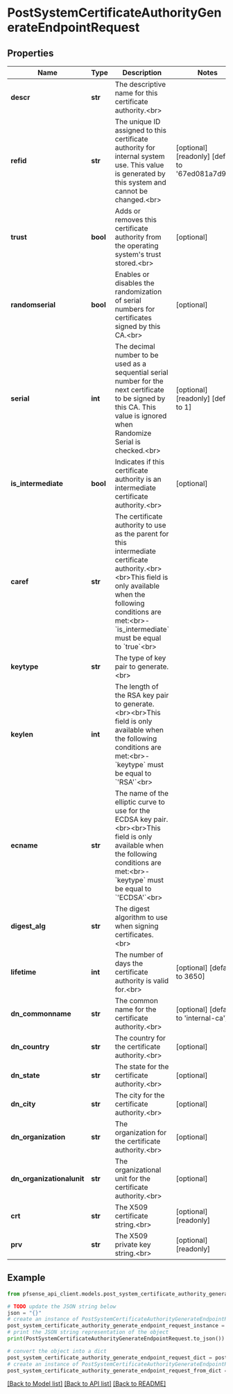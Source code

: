 # PostSystemCertificateAuthorityGenerateEndpointRequest


## Properties

Name | Type | Description | Notes
------------ | ------------- | ------------- | -------------
**descr** | **str** | The descriptive name for this certificate authority.&lt;br&gt; | 
**refid** | **str** | The unique ID assigned to this certificate authority for internal system use. This value is generated by this system and cannot be changed.&lt;br&gt; | [optional] [readonly] [default to '67ed081a7d9ed']
**trust** | **bool** | Adds or removes this certificate authority from the operating system&#39;s trust stored.&lt;br&gt; | [optional] 
**randomserial** | **bool** | Enables or disables the randomization of serial numbers for certificates signed by this CA.&lt;br&gt; | [optional] 
**serial** | **int** | The decimal number to be used as a sequential serial number for the next certificate to be signed by this CA. This value is ignored when Randomize Serial is checked.&lt;br&gt; | [optional] [readonly] [default to 1]
**is_intermediate** | **bool** | Indicates if this certificate authority is an intermediate certificate authority.&lt;br&gt; | [optional] 
**caref** | **str** | The certificate authority to use as the parent for this intermediate certificate authority.&lt;br&gt;&lt;br&gt;This field is only available when the following conditions are met:&lt;br&gt;- &#x60;is_intermediate&#x60; must be equal to &#x60;true&#x60;&lt;br&gt; | 
**keytype** | **str** | The type of key pair to generate.&lt;br&gt; | 
**keylen** | **int** | The length of the RSA key pair to generate.&lt;br&gt;&lt;br&gt;This field is only available when the following conditions are met:&lt;br&gt;- &#x60;keytype&#x60; must be equal to &#x60;&#39;RSA&#39;&#x60;&lt;br&gt; | 
**ecname** | **str** | The name of the elliptic curve to use for the ECDSA key pair.&lt;br&gt;&lt;br&gt;This field is only available when the following conditions are met:&lt;br&gt;- &#x60;keytype&#x60; must be equal to &#x60;&#39;ECDSA&#39;&#x60;&lt;br&gt; | 
**digest_alg** | **str** | The digest algorithm to use when signing certificates.&lt;br&gt; | 
**lifetime** | **int** | The number of days the certificate authority is valid for.&lt;br&gt; | [optional] [default to 3650]
**dn_commonname** | **str** | The common name for the certificate authority.&lt;br&gt; | [optional] [default to 'internal-ca']
**dn_country** | **str** | The country for the certificate authority.&lt;br&gt; | [optional] 
**dn_state** | **str** | The state for the certificate authority.&lt;br&gt; | [optional] 
**dn_city** | **str** | The city for the certificate authority.&lt;br&gt; | [optional] 
**dn_organization** | **str** | The organization for the certificate authority.&lt;br&gt; | [optional] 
**dn_organizationalunit** | **str** | The organizational unit for the certificate authority.&lt;br&gt; | [optional] 
**crt** | **str** | The X509 certificate string.&lt;br&gt; | [optional] [readonly] 
**prv** | **str** | The X509 private key string.&lt;br&gt; | [optional] [readonly] 

## Example

```python
from pfsense_api_client.models.post_system_certificate_authority_generate_endpoint_request import PostSystemCertificateAuthorityGenerateEndpointRequest

# TODO update the JSON string below
json = "{}"
# create an instance of PostSystemCertificateAuthorityGenerateEndpointRequest from a JSON string
post_system_certificate_authority_generate_endpoint_request_instance = PostSystemCertificateAuthorityGenerateEndpointRequest.from_json(json)
# print the JSON string representation of the object
print(PostSystemCertificateAuthorityGenerateEndpointRequest.to_json())

# convert the object into a dict
post_system_certificate_authority_generate_endpoint_request_dict = post_system_certificate_authority_generate_endpoint_request_instance.to_dict()
# create an instance of PostSystemCertificateAuthorityGenerateEndpointRequest from a dict
post_system_certificate_authority_generate_endpoint_request_from_dict = PostSystemCertificateAuthorityGenerateEndpointRequest.from_dict(post_system_certificate_authority_generate_endpoint_request_dict)
```
[[Back to Model list]](../README.md#documentation-for-models) [[Back to API list]](../README.md#documentation-for-api-endpoints) [[Back to README]](../README.md)


